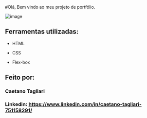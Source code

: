 #Olá, Bem vindo ao meu projeto de portfólio.

![image](https://github.com/user-attachments/assets/76df53af-01ef-4f19-af8d-f93dbf8af2ac)


## Ferramentas utilizadas:

* HTML

* CSS

* Flex-box

## Feito por:

### Caetano Tagliari

### Linkedin: https://www.linkedin.com/in/caetano-tagliari-751158291/
